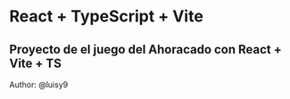 # React + TypeScript + Vite
## Proyecto de el juego del Ahoracado con React + Vite + TS
Author: @luisy9
